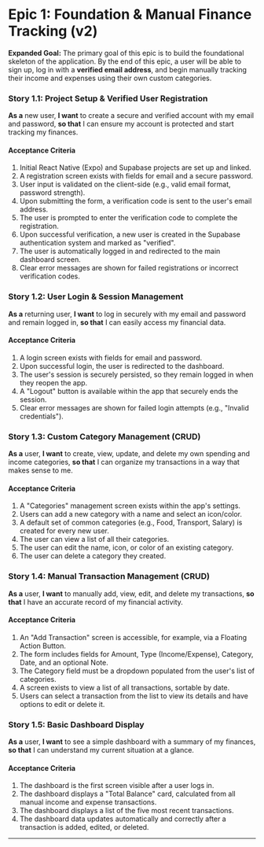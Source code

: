 # Epic 1: Foundation & Manual Finance Tracking (v2)

**Expanded Goal:** The primary goal of this epic is to build the foundational skeleton of the application. By the end of this epic, a user will be able to sign up, log in with a **verified email address**, and begin manually tracking their income and expenses using their own custom categories.

### Story 1.1: Project Setup & Verified User Registration
**As a** new user,
**I want** to create a secure and verified account with my email and password,
**so that** I can ensure my account is protected and start tracking my finances.

#### Acceptance Criteria
1.  Initial React Native (Expo) and Supabase projects are set up and linked.
2.  A registration screen exists with fields for email and a secure password.
3.  User input is validated on the client-side (e.g., valid email format, password strength).
4.  Upon submitting the form, a verification code is sent to the user's email address.
5.  The user is prompted to enter the verification code to complete the registration.
6.  Upon successful verification, a new user is created in the Supabase authentication system and marked as "verified".
7.  The user is automatically logged in and redirected to the main dashboard screen.
8.  Clear error messages are shown for failed registrations or incorrect verification codes.

### Story 1.2: User Login & Session Management
**As a** returning user,
**I want** to log in securely with my email and password and remain logged in,
**so that** I can easily access my financial data.

#### Acceptance Criteria
1.  A login screen exists with fields for email and password.
2.  Upon successful login, the user is redirected to the dashboard.
3.  The user's session is securely persisted, so they remain logged in when they reopen the app.
4.  A "Logout" button is available within the app that securely ends the session.
5.  Clear error messages are shown for failed login attempts (e.g., "Invalid credentials").

### Story 1.3: Custom Category Management (CRUD)
**As a** user,
**I want** to create, view, update, and delete my own spending and income categories,
**so that** I can organize my transactions in a way that makes sense to me.

#### Acceptance Criteria
1.  A "Categories" management screen exists within the app's settings.
2.  Users can add a new category with a name and select an icon/color.
3.  A default set of common categories (e.g., Food, Transport, Salary) is created for every new user.
4.  The user can view a list of all their categories.
5.  The user can edit the name, icon, or color of an existing category.
6.  The user can delete a category they created.

### Story 1.4: Manual Transaction Management (CRUD)
**As a** user,
**I want** to manually add, view, edit, and delete my transactions,
**so that** I have an accurate record of my financial activity.

#### Acceptance Criteria
1.  An "Add Transaction" screen is accessible, for example, via a Floating Action Button.
2.  The form includes fields for Amount, Type (Income/Expense), Category, Date, and an optional Note.
3.  The Category field must be a dropdown populated from the user's list of categories.
4.  A screen exists to view a list of all transactions, sortable by date.
5.  Users can select a transaction from the list to view its details and have options to edit or delete it.

### Story 1.5: Basic Dashboard Display
**As a** user,
**I want** to see a simple dashboard with a summary of my finances,
**so that** I can understand my current situation at a glance.

#### Acceptance Criteria
1.  The dashboard is the first screen visible after a user logs in.
2.  The dashboard displays a "Total Balance" card, calculated from all manual income and expense transactions.
3.  The dashboard displays a list of the five most recent transactions.
4.  The dashboard data updates automatically and correctly after a transaction is added, edited, or deleted.

---
